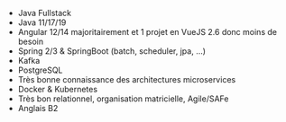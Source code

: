 - Java Fullstack
- Java 11/17/19
- Angular 12/14 majoritairement et 1 projet en VueJS 2.6 donc moins de besoin
- Spring 2/3 & SpringBoot (batch, scheduler, jpa, …)
- Kafka
- PostgreSQL
- Très bonne connaissance des architectures microservices
- Docker & Kubernetes
- Très bon relationnel, organisation matricielle, Agile/SAFe
- Anglais B2